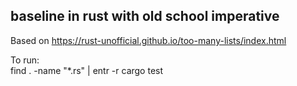 ## baseline in rust with old school imperative

Based on https://rust-unofficial.github.io/too-many-lists/index.html

To run:    
find . -name "*.rs" | entr -r cargo test



